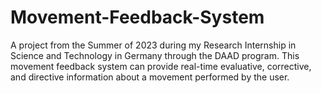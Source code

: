 # Movement-Feedback-System
A project from the Summer of 2023 during my Research Internship in Science and Technology in Germany through the DAAD program. 
This movement feedback system can provide real-time evaluative, corrective, and directive information about a movement performed by the user.
